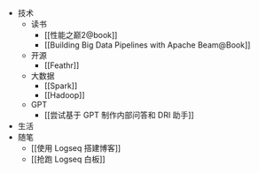- 技术
	- 读书
		- [[性能之巅2@book]]
		- [[Building Big Data Pipelines with Apache Beam@Book]]
	- 开源
		- [[Feathr]]
	- 大数据
		- [[Spark]]
		- [[Hadoop]]
	- GPT
		- [[尝试基于 GPT 制作内部问答和 DRI 助手]]
- 生活
- 随笔
	- [[使用 Logseq 搭建博客]]
	- [[抢跑 Logseq 白板]]